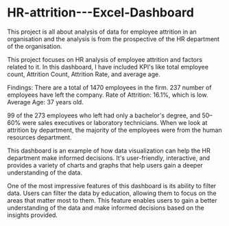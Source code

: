 # HR-attrition---Excel-Dashboard
This project is all about analysis of data for employee attrition in an organisation and the analysis is from the prospective of the HR department of the organisation.


This project focuses on HR analysis of employee attrition and factors related to it. In this dashboard, I have included KPI's like total employee count, Attrition Count, Attrition Rate, and average age.

Findings:
There are a total of 1470 employees in the firm.
237 number of employees have left the company.
Rate of Attrition: 16.1%, which is low.
Average Age: 37 years old.

99 of the 273 employees who left had only a bachelor's degree, and 50–60% were sales executives or laboratory technicians. When we look at attrition by department, the majority of the employees were from the human resources department.

This dashboard is an example of how data visualization can help the HR department make informed decisions. It's user-friendly, interactive, and provides a variety of charts and graphs that help users gain a deeper understanding of the data.

One of the most impressive features of this dashboard is its ability to filter data. Users can filter the data by education, allowing them to focus on the areas that matter most to them. This feature enables users to gain a better understanding of the data and make informed decisions based on the insights provided.
